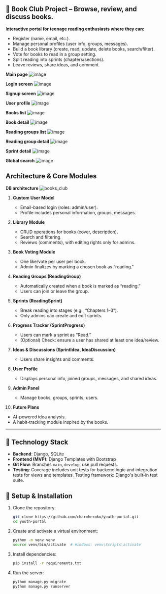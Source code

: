 ## 📖 Book Club Project – Browse, review, and discuss books.

**Interactive portal for teenage reading enthusiasts where they can:**
- Register (name, email, etc.).
- Manage personal profiles (user info, groups, messages).
- Build a book library (create, read, update, delete books, search/filter).
- Vote for books to read in a group setting.
- Split reading into sprints (chapters/sections).
- Leave reviews, share ideas, and comment.

**Main page**
![image](https://github.com/user-attachments/assets/0542d8e6-d011-4ed6-875d-f1ec106480a7)

**Login screen**
![image](https://github.com/user-attachments/assets/7d9e0fba-6d8f-48e1-a274-1f14bc5d4d90)

**Signup screen**
![image](https://github.com/user-attachments/assets/da75645b-f03d-4bc8-966a-56957337931b)

**User profile**
![image](https://github.com/user-attachments/assets/34d0a11a-7691-4cfa-8225-b4484844dd60)

**Books list**
![image](https://github.com/user-attachments/assets/89099781-6264-4d9b-b042-8cd3bb1380f8)

**Book detail**
![image](https://github.com/user-attachments/assets/89462206-9832-4e94-b7c1-d20222ffbc19)

**Reading groups list**
![image](https://github.com/user-attachments/assets/fc4e80bd-d6df-4627-939f-1202ccb57261)

**Reading group detail**
![image](https://github.com/user-attachments/assets/b8545545-9bf6-4a07-9154-42b8ba85f1df)

**Sprint detail**
![image](https://github.com/user-attachments/assets/18cf1ef7-5347-4365-ae68-5d9ba58f1952)

**Global search**
![image](https://github.com/user-attachments/assets/1758f5d3-225d-4295-bc65-b27445c8b384)


## Architecture & Core Modules


**DB architecture**
![books_club](https://github.com/user-attachments/assets/015d7bf9-f8eb-4311-96e7-7ec9a39bde2d)



1. **Custom User Model**  
   - Email-based login (roles: admin/user).  
   - Profile includes personal information, groups, messages.

2. **Library Module**  
   - CRUD operations for books (cover, description).
   - Search and filtering.
   - Reviews (comments), with editing rights only for admins.

3. **Book Voting Module**  
   - One like/vote per user per book.
   - Admin finalizes by marking a chosen book as “reading.”

4. **Reading Groups (ReadingGroup)**  
   - Automatically created when a book is marked as “reading.”
   - Users can join or leave the group.

5. **Sprints (ReadingSprint)**  
   - Break reading into stages (e.g., “Chapters 1–3”).
   - Only admins can create and edit sprints.

6. **Progress Tracker (SprintProgress)**  
   - Users can mark a sprint as “Read.”
   - (Optional) Check: ensure a user has shared at least one idea/review.

7. **Ideas & Discussions (SprintIdea, IdeaDiscussion)**  
   - Users share insights and comments.

8. **User Profile**  
   - Displays personal info, joined groups, messages, and shared ideas.

9. **Admin Panel**  
   - Manage books, groups, sprints, users.

10. **Future Plans**  
   - AI-powered idea analysis.
   - A habit-tracking module inspired by the books.

---



## 🚀 Technology Stack

- **Backend**: Django, SQLite  
- **Frontend (MVP)**: Django Templates with Bootstrap 
- **Git Flow**: Branches `main`, `develop`, use pull requests.
- **Testing**:
      Coverage includes unit tests for backend logic and integration tests for views and templates.
      Testing framework: Django's built-in test suite. 


## 🔧 Setup & Installation
1. Clone the repository:
   ```bash
   git clone https://github.com/charmheroku/youth-portal.git
   cd youth-portal
   ```
2. Create and activate a virtual environment:
   ```bash
   python -m venv venv
   source venv/bin/activate  # Windows: venv\Scripts\activate
   ```
3. Install dependencies:
   ```bash
   pip install -r requirements.txt
   ```
4. Run the server:
   ```bash
   python manage.py migrate
   python manage.py runserver
   ```
